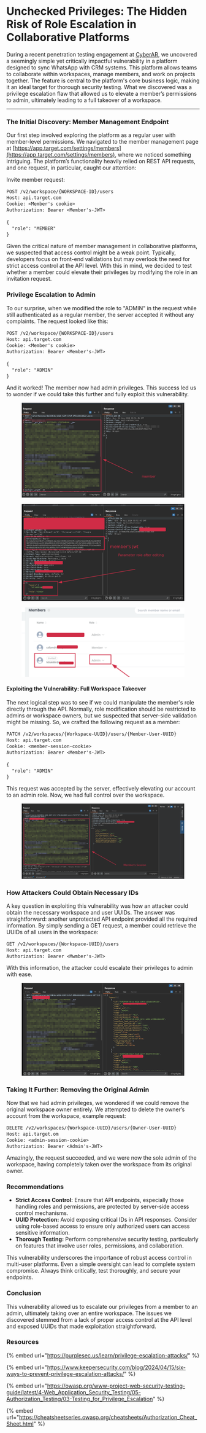 # Unchecked Privileges: The Hidden Risk of Role Escalation in Collaborative Platforms

During a recent penetration testing engagement at [CyberAR](https://cyberar.io/), we uncovered a seemingly simple yet critically impactful vulnerability in a platform designed to sync WhatsApp with CRM systems. This platform allows teams to collaborate within workspaces, manage members, and work on projects together. The feature is central to the platform's core business logic, making it an ideal target for thorough security testing. What we discovered was a privilege escalation flaw that allowed us to elevate a member’s permissions to admin, ultimately leading to a full takeover of a workspace.

***

### &#x20;**The Initial Discovery: Member Management Endpoint**

Our first step involved exploring the platform as a regular user with member-level permissions. We navigated to the member management page at [https://app.target.com/settings/members](https://app.target.com/settings/members), where we noticed something intriguing. The platform’s functionality heavily relied on REST API requests, and one request, in particular, caught our attention:

Invite member  request:

```http
POST /v2/workspace/{WORKSPACE-ID}/users
Host: api.target.com
Cookie: <Member's cookie>
Authorization: Bearer <Member's-JWT>

{
  "role": "MEMBER"
}
```

Given the critical nature of member management in collaborative platforms, we suspected that access control might be a weak point. Typically, developers focus on front-end validations but may overlook the need for strict access control at the API level. With this in mind, we decided to test whether a member could elevate their privileges by modifying the role in an invitation request.

### **Privilege Escalation to Admin**

To our surprise, when we modified the role to "ADMIN" in the request while still authenticated as a regular member, the server accepted it without any complaints. The request looked like this:

```http
POST /v2/workspace/{WORKSPACE-ID}/users
Host: api.target.com
Cookie: <Member's cookie>
Authorization: Bearer <Member's-JWT>

{
  "role": "ADMIN"
}
```

And it worked! The member now had admin privileges. This success led us to wonder if we could take this further and fully exploit this vulnerability.

<figure><img src="../.gitbook/assets/image (15).png" alt=""><figcaption></figcaption></figure>

<figure><img src="../.gitbook/assets/image (16).png" alt=""><figcaption></figcaption></figure>

<figure><img src="../.gitbook/assets/image (17).png" alt=""><figcaption></figcaption></figure>

#### **Exploiting the Vulnerability: Full Workspace Takeover**

The next logical step was to see if we could manipulate the member's role directly through the API. Normally, role modification should be restricted to admins or workspace owners, but we suspected that server-side validation might be missing. So, we crafted the following request as a member:

```http
PATCH /v2/workspaces/{Workspace-UUID}/users/{Member-User-UUID}
Host: api.target.com
Cookie: <member-session-cookie>
Authorization: Bearer <Member's-JWT>

{
  "role": "ADMIN"
}
```

This request was accepted by the server, effectively elevating our account to an admin role. Now, we had full control over the workspace.

<figure><img src="../.gitbook/assets/image (18).png" alt=""><figcaption></figcaption></figure>

### **How Attackers Could Obtain Necessary IDs**

A key question in exploiting this vulnerability was how an attacker could obtain the necessary workspace and user UUIDs. The answer was straightforward: another unprotected API endpoint provided all the required information. By simply sending a GET request, a member could retrieve the UUIDs of all users in the workspace:

```http
GET /v2/workspaces/{Workspace-UUID}/users
Host: api.target.com
Authorization: Bearer <Mwmber's-JWT>
```

With this information, the attacker could escalate their privileges to admin with ease.

<figure><img src="../.gitbook/assets/image (19).png" alt=""><figcaption></figcaption></figure>

### **Taking It Further: Removing the Original Admin**

Now that we had admin privileges, we wondered if we could remove the original workspace owner entirely. We attempted to delete the owner’s account from the workspace, example request:

```http
DELETE /v2/workspaces/{Workspace-UUID}/users/{Owner-User-UUID}
Host: api.target.om
Cookie: <admin-session-cookie>
Authorization: Bearer <Admin's-JWT>
```

Amazingly, the request succeeded, and we were now the sole admin of the workspace, having completely taken over the workspace from its original owner.

### **Recommendations**

* **Strict Access Control:** Ensure that API endpoints, especially those handling roles and permissions, are protected by server-side access control mechanisms.
* **UUID Protection:** Avoid exposing critical IDs in API responses. Consider using role-based access to ensure only authorized users can access sensitive information.
* **Thorough Testing:** Perform comprehensive security testing, particularly on features that involve user roles, permissions, and collaboration.

This vulnerability underscores the importance of robust access control in multi-user platforms. Even a simple oversight can lead to complete system compromise. Always think critically, test thoroughly, and secure your endpoints.

### **Conclusion**

This vulnerability allowed us to escalate our privileges from a member to an admin, ultimately taking over an entire workspace. The issues we discovered stemmed from a lack of proper access control at the API level and exposed UUIDs that made exploitation straightforward.

### Resources

{% embed url="https://purplesec.us/learn/privilege-escalation-attacks/" %}

{% embed url="https://www.keepersecurity.com/blog/2024/04/15/six-ways-to-prevent-privilege-escalation-attacks/" %}

{% embed url="https://owasp.org/www-project-web-security-testing-guide/latest/4-Web_Application_Security_Testing/05-Authorization_Testing/03-Testing_for_Privilege_Escalation" %}

{% embed url="https://cheatsheetseries.owasp.org/cheatsheets/Authorization_Cheat_Sheet.html" %}
